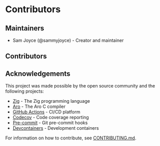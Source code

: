 # Contributors

## Maintainers

- Sam Joyce (@sammyjoyce) - Creator and maintainer

## Contributors

<!-- Add contributors here -->

## Acknowledgements

This project was made possible by the open source community and the following projects:

- [Zig](https://ziglang.org/) - The Zig programming language
- [Aro](https://github.com/Vexu/arocc) - The Aro C compiler
- [GitHub Actions](https://github.com/features/actions) - CI/CD platform
- [Codecov](https://codecov.io/) - Code coverage reporting
- [Pre-commit](https://pre-commit.com/) - Git pre-commit hooks
- [Devcontainers](https://containers.dev/) - Development containers

For information on how to contribute, see [CONTRIBUTING.md](../CONTRIBUTING.md).
